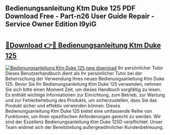 ## Bedienungsanleitung Ktm Duke 125 PDF Download Free - Part-n26 User Guide Repair - Service Owner Edition I9yiG

# <h2><a href="http://df3dc2.blite.top/?on=Bedienungsanleitung+Ktm+Duke+125">🔗Download 👉🔴 Bedienungsanleitung Ktm Duke 125</a></h2>

[![Bedienungsanleitung Ktm Duke 125 new download](https://i.imgur.com/lujVjoI.png)](http://df3dc2.blite.top/?on=Bedienungsanleitung+Ktm+Duke+125)
Ihr persönlicher Tutor Dieses Benutzerhandbuch dient als Ihr persönlicher Tutor bei der Beherrschung der Verwendung Ihres neuen Bedienungsanleitung Ktm Duke 125. Bevor Sie Ihr Bedienungsanleitung Ktm Duke 125 verwenden, nehmen Sie sich bitte einen Moment Zeit, um dieses Handbuch sorgfältig zu lesen. Es enthält wichtige Informationen zur Einrichtung, zum Betrieb, zur Wartung und zur Fehlerbehebung des Produkts, um sicherzustellen, dass Sie das Produkt sicher und effektiv verwenden können. Dieses Bedienungsanleitung Ktm Duke 125 bietet eine umfassende Reihe von Funktionen, um Ihren spezifischen Anforderungen gerecht zu werden. Wir sind der Exzellenz Bedienungsanleitung Ktm Duke 125D verpflichtet. Unser Team widmet sich der Bereitstellung außergewöhnlicher Kundenbetreuung.
